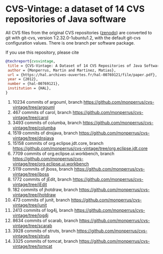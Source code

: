 # CVS-Vintage: a dataset of 14 CVS repositories of Java software

All CVS files from the original CVS repositories ([zenodo](https://zenodo.org/record/16706)) are converted to git with git-cvs, version 1:2.32.0-1ubuntu1.2, with the default git-cvs configuration values. There is one branch per software package.

If you use this repository, please cite

```bibtex
@techreport{cvsvintage,
 title = {CVS-Vintage: A Dataset of 14 CVS Repositories of Java Software},
 author = {Monperrus, Martin and Martinez, Matias},
 url = {https://hal.archives-ouvertes.fr/hal-00769121/file/paper.pdf},
 year = {2012},
 number = {hal-00769121},
 institution = {HAL},
}
```

1. 10234 commits of argouml, branch <https://github.com/monperrus/cvs-vintage/tree/argouml>
1. 467 commits of carol, branch <https://github.com/monperrus/cvs-vintage/tree/carol>
1. 3493 commits of columba, branch <https://github.com/monperrus/cvs-vintage/tree/columba>
1. 1519 commits of dnsjava, branch <https://github.com/monperrus/cvs-vintage/tree/dnsjava>
1. 15158 commits of org.eclipse.jdt.core, branch <https://github.com/monperrus/cvs-vintage/tree/org.eclipse.jdt.core>
1. 7709 commits of org.eclipse.ui.workbench, branch <https://github.com/monperrus/cvs-vintage/tree/org.eclipse.ui.workbench>
1. 5119 commits of jboss, branch <https://github.com/monperrus/cvs-vintage/tree/jboss>
1. 1772 commits of jEdit, branch <https://github.com/monperrus/cvs-vintage/tree/jEdit>
1. 182 commits of jhotdraw, branch <https://github.com/monperrus/cvs-vintage/tree/jhotdraw>
1. 473 commits of junit, branch <https://github.com/monperrus/cvs-vintage/tree/junit>
1. 2413 commits of log4j, branch <https://github.com/monperrus/cvs-vintage/tree/log4j>
1. 8634 commits of scarab, branch <https://github.com/monperrus/cvs-vintage/tree/scarab> 
1. 3928 commits of struts, branch <https://github.com/monperrus/cvs-vintage/tree/struts>
1. 3325 commits of tomcat, branch <https://github.com/monperrus/cvs-vintage/tree/tomcat>
